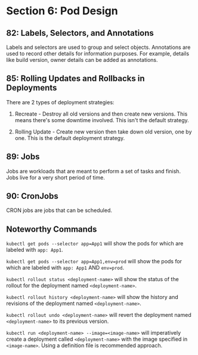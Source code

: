 # Section 6: Pod Design

## 82: Labels, Selectors, and Annotations

Labels and selectors are used to group and select objects.
Annotations are used to record other details for information purposes.
For example, details like build version, owner details can be added as annotations.

## 85: Rolling Updates and Rollbacks in Deployments

There are 2 types of deployment strategies:

1. Recreate - Destroy all old versions and then create new versions.
This means there's some downtime involved. This isn't the default strategy.

2. Rolling Update - Create new version then take down old version, one by one.
This is the default deployment strategy.

## 89: Jobs

Jobs are workloads that are meant to perform a set of tasks and finish.
Jobs live for a very short period of time.

## 90: CronJobs

CRON jobs are jobs that can be scheduled.

## Noteworthy Commands

`kubectl get pods --selector app=App1` will show the pods for which are labeled
with `app: App1`.

`kubectl get pods --selector app=App1,env=prod` will show the pods for which are
labeled with `app: App1` AND `env=prod`.

`kubectl rollout status <deployment-name>` will show the status of the rollout
for the deployment named `<deployment-name>`.

`kubectl rollout history <deployment-name>` will show the history and revisions
of the deployment named `<deployment-name>`.

`kubectl rollout undo <deployment-name>` will revert the deployment named `<deployment-name>`
to its previous version.

`kubectl run <deployment-name> --image=<image-name>` will imperatively create a deployment
called `<deployment-name>` with the image specified in `<image-name>`.
Using a definition file is recommended approach.
